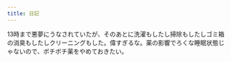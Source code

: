 ```yaml
---
title: 日記
---
```


13時まで悪夢にうなされていたが、そのあとに洗濯もしたし掃除もしたしゴミ箱の消臭もしたしクリーニングもした。偉すぎるな。薬の影響でろくな睡眠状態じゃないので、ボチボチ薬をやめておきたい。